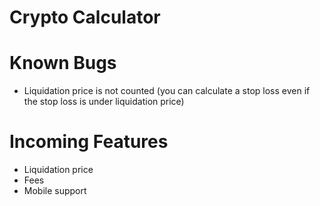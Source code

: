 # Crypto Calculator

# Known Bugs

* Liquidation price is not counted (you can calculate a stop loss even if the stop loss is under liquidation price)

# Incoming Features

* Liquidation price
* Fees
* Mobile support
